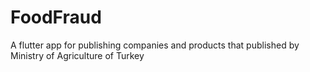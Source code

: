 # FoodFraud
A flutter app for publishing companies and products that published by Ministry of Agriculture of Turkey
